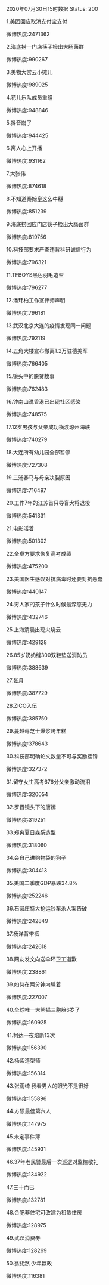 2020年07月30日15时数据
Status: 200

1.美团回应取消支付宝支付

微博热度:2471362

2.海底捞一门店筷子检出大肠菌群

微博热度:990267

3.美物大赏云小摊儿

微博热度:989025

4.花儿乐队成员重组

微博热度:948846

5.抖音崩了

微博热度:944425

6.离人心上开播

微博热度:931162

7.大张伟

微博热度:874618

8.不知道秦始皇这么牛掰

微博热度:851239

9.海底捞回应门店筷子检出大肠菌群

微博热度:819756

10.科技部要求严查违背科研诚信行为

微博热度:796321

11.TFBOYS黑色羽毛造型

微博热度:796277

12.潘玮柏工作室律师声明

微博热度:796181

13.武汉北京大连的疫情发现同一问题

微博热度:792119

14.五角大楼宣布撤离1.2万驻德美军

微博热度:766405

15.镜头中的脱贫故事

微博热度:762483

16.钟南山说香港已出现社区感染

微博热度:748575

17.12岁男孩与父亲成功横渡琼州海峡

微博热度:740279

18.大连所有幼儿园全部暂停

微博热度:727308

19.三浦春马与母亲决裂原因

微博热度:716497

20.工作7年的江苏首只导盲犬将退役

微博热度:541331

21.电影活着

微博热度:501302

22.仝卓方要求恢复高考成绩

微博热度:475200

23.美国医生感叹对抗病毒时还要对抗愚蠢

微博热度:440147

24.穷人家的孩子什么时候最深感无力

微博热度:432746

25.上海清晨出现火烧云

微博热度:429128

26.85岁奶奶缝300双鞋垫送消防员

微博热度:388639

27.张月

微博热度:387729

28.ZICO入伍

微博热度:385750

29.蔓越莓芝士爆浆烤年糕

微博热度:378643

30.科技部明确论文数量不可与奖励挂钩

微博热度:327372

31.留守女生高考676分父亲激动流泪

微博热度:320054

32.罗晋镜头下的唐嫣

微博热度:319251

33.郑爽夏日森系造型

微博热度:318060

34.会自己进购物袋的狗子

微博热度:304413

35.美国二季度GDP暴跌34.8%

微博热度:252246

36.石家庄特大抢运钞车杀人案告破

微博热度:242849

37.杨洋背带裤

微博热度:242618

38.网友发文向送伞环卫工道歉

微博热度:238861

39.如何在两分钟内睡着

微博热度:227007

40.全球唯一大熊猫三胞胎6岁了

微博热度:160925

41.柯达一夜熔断13次

微博热度:156390

42.杨紫造型师

微博热度:156314

43.张雨绮 我看男人的眼光不是很好

微博热度:155896

44.方硕最佳第六人

微博热度:147975

45.未定事件簿

微博热度:145931

46.37年老民警最后一次巡逻对监控敬礼

微博热度:134922

47.三十而已

微博热度:132781

48.合肥非住宅可改建为租赁住房

微博热度:128975

49.武汉消费券

微博热度:128269

50.翁斐然 少年嬴政

微博热度:116381

